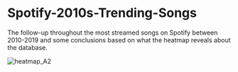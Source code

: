 # Spotify-2010s-Trending-Songs
The follow-up throughout the most streamed songs on Spotify between 2010-2019 and some conclusions based on what the heatmap reveals about the database.

![heatmap_A2](https://user-images.githubusercontent.com/85463854/140750190-7e2aebca-8f8c-4a7b-a44a-16a64595bd45.png)
